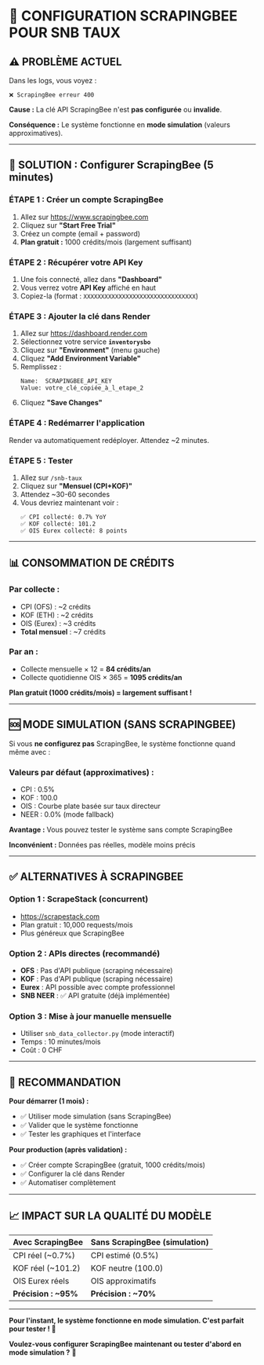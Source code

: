 # 🐝 CONFIGURATION SCRAPINGBEE POUR SNB TAUX

## ⚠️ PROBLÈME ACTUEL

Dans les logs, vous voyez :
```
❌ ScrapingBee erreur 400
```

**Cause :** La clé API ScrapingBee n'est **pas configurée** ou **invalide**.

**Conséquence :** Le système fonctionne en **mode simulation** (valeurs approximatives).

---

## 🚀 SOLUTION : Configurer ScrapingBee (5 minutes)

### **ÉTAPE 1 : Créer un compte ScrapingBee**

1. Allez sur https://www.scrapingbee.com
2. Cliquez sur **"Start Free Trial"**
3. Créez un compte (email + password)
4. **Plan gratuit :** 1000 crédits/mois (largement suffisant)

### **ÉTAPE 2 : Récupérer votre API Key**

1. Une fois connecté, allez dans **"Dashboard"**
2. Vous verrez votre **API Key** affiché en haut
3. Copiez-la (format : `XXXXXXXXXXXXXXXXXXXXXXXXXXXXXXXX`)

### **ÉTAPE 3 : Ajouter la clé dans Render**

1. Allez sur https://dashboard.render.com
2. Sélectionnez votre service **`inventorysbo`**
3. Cliquez sur **"Environment"** (menu gauche)
4. Cliquez **"Add Environment Variable"**
5. Remplissez :
   ```
   Name:  SCRAPINGBEE_API_KEY
   Value: votre_clé_copiée_à_l_etape_2
   ```
6. Cliquez **"Save Changes"**

### **ÉTAPE 4 : Redémarrer l'application**

Render va automatiquement redéployer. Attendez ~2 minutes.

### **ÉTAPE 5 : Tester**

1. Allez sur `/snb-taux`
2. Cliquez sur **"Mensuel (CPI+KOF)"**
3. Attendez ~30-60 secondes
4. Vous devriez maintenant voir :
   ```
   ✅ CPI collecté: 0.7% YoY
   ✅ KOF collecté: 101.2
   ✅ OIS Eurex collecté: 8 points
   ```

---

## 📊 CONSOMMATION DE CRÉDITS

### **Par collecte :**
- CPI (OFS) : ~2 crédits
- KOF (ETH) : ~2 crédits
- OIS (Eurex) : ~3 crédits
- **Total mensuel** : ~7 crédits

### **Par an :**
- Collecte mensuelle × 12 = **84 crédits/an**
- Collecte quotidienne OIS × 365 = **1095 crédits/an**

**Plan gratuit (1000 crédits/mois) = largement suffisant !**

---

## 🆘 MODE SIMULATION (SANS SCRAPINGBEE)

Si vous **ne configurez pas** ScrapingBee, le système fonctionne quand même avec :

### **Valeurs par défaut (approximatives) :**
- CPI : 0.5%
- KOF : 100.0
- OIS : Courbe plate basée sur taux directeur
- NEER : 0.0% (mode fallback)

**Avantage :** Vous pouvez tester le système sans compte ScrapingBee

**Inconvénient :** Données pas réelles, modèle moins précis

---

## ✅ ALTERNATIVES À SCRAPINGBEE

### **Option 1 : ScrapeStack (concurrent)**
- https://scrapestack.com
- Plan gratuit : 10,000 requests/mois
- Plus généreux que ScrapingBee

### **Option 2 : APIs directes (recommandé)**
- **OFS** : Pas d'API publique (scraping nécessaire)
- **KOF** : Pas d'API publique (scraping nécessaire)
- **Eurex** : API possible avec compte professionnel
- **SNB NEER** : ✅ API gratuite (déjà implémentée)

### **Option 3 : Mise à jour manuelle mensuelle**
- Utiliser `snb_data_collector.py` (mode interactif)
- Temps : 10 minutes/mois
- Coût : 0 CHF

---

## 🎯 RECOMMANDATION

**Pour démarrer (1 mois) :**
- ✅ Utiliser mode simulation (sans ScrapingBee)
- ✅ Valider que le système fonctionne
- ✅ Tester les graphiques et l'interface

**Pour production (après validation) :**
- ✅ Créer compte ScrapingBee (gratuit, 1000 crédits/mois)
- ✅ Configurer la clé dans Render
- ✅ Automatiser complètement

---

## 📈 IMPACT SUR LA QUALITÉ DU MODÈLE

| Avec ScrapingBee | Sans ScrapingBee (simulation) |
|------------------|-------------------------------|
| CPI réel (~0.7%) | CPI estimé (0.5%) |
| KOF réel (~101.2) | KOF neutre (100.0) |
| OIS Eurex réels | OIS approximatifs |
| **Précision : ~95%** | **Précision : ~70%** |

---

**Pour l'instant, le système fonctionne en mode simulation. C'est parfait pour tester ! 🧪**

**Voulez-vous configurer ScrapingBee maintenant ou tester d'abord en mode simulation ?** 🤔

